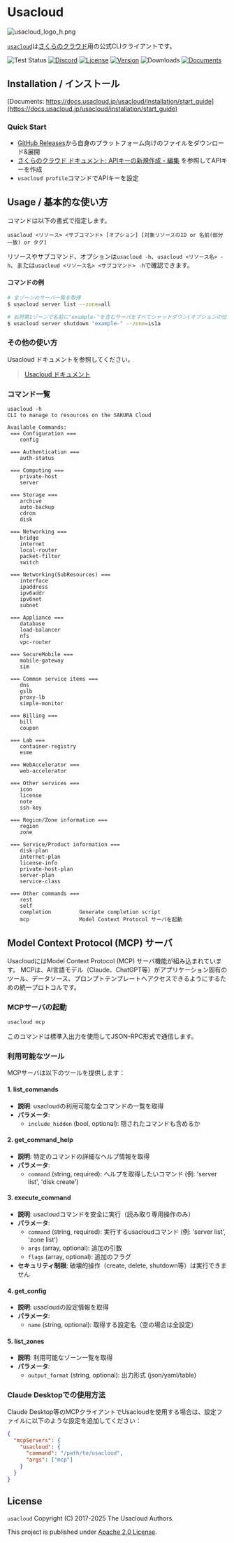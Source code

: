 # Usacloud

![usacloud_logo_h.png](usacloud_logo_h.png)

[`usacloud`](https://github.com/sacloud/usacloud)は[さくらのクラウド](http://cloud.sakura.ad.jp/index.html)用の公式CLIクライアントです。  

![Test Status](https://github.com/sacloud/usacloud/workflows/Tests/badge.svg)
[![Discord](https://img.shields.io/badge/Discord-SAKURA%20Users-blue)](https://discord.gg/yUEDN8hbMf)
[![License](https://img.shields.io/github/license/sacloud/usacloud)](LICENSE.txt)
[![Version](https://img.shields.io/github/v/tag/sacloud/usacloud)](https://github.com/sacloud/usacloud/releases/latest)
![Downloads](https://img.shields.io/github/downloads/sacloud/usacloud/total)
[![Documents](https://img.shields.io/badge/docs-Documents%20%20for%20Usacloud-green)](https://docs.usacloud.jp/usacloud)

## Installation / インストール

[Documents: https://docs.usacloud.jp/usacloud/installation/start_guide](https://docs.usacloud.jp/usacloud/installation/start_guide)

### Quick Start

- [GitHub Releases](https://github.com/sacloud/usacloud/releases/latest)から自身のプラットフォーム向けのファイルをダウンロード&展開
- [さくらのクラウド ドキュメント: APIキーの新規作成・編集](https://manual.sakura.ad.jp/cloud/api/apikey.html#id3) を参照してAPIキーを作成
- `usacloud profile`コマンドでAPIキーを設定

## Usage / 基本的な使い方

コマンドは以下の書式で指定します。

    usacloud <リソース> <サブコマンド> [オプション] [対象リソースのID or 名前(部分一致) or タグ]

リソースやサブコマンド、オプションは`usacloud -h`、`usacloud <リソース名> -h`、または`usacloud <リソース名> <サブコマンド> -h`で確認できます。

#### コマンドの例

```bash
# 全ゾーンのサーバ一覧を取得
$ usacloud server list --zone=all

# 石狩第1ゾーンで名前に"example-"を含むサーバをすべてシャットダウン(オプションの位置は引数の後ろでもOK)
$ usacloud server shutdown "example-" --zone=is1a
```

### その他の使い方

Usacloud ドキュメントを参照してください。
> [Usacloud ドキュメント](https://docs.usacloud.jp/usacloud)

### コマンド一覧

```shell
usacloud -h
CLI to manage to resources on the SAKURA Cloud

Available Commands:
 === Configuration ===
    config             

 === Authentication ===
    auth-status        

 === Computing ===
    private-host       
    server             

 === Storage ===
    archive            
    auto-backup        
    cdrom              
    disk               

 === Networking ===
    bridge             
    internet           
    local-router       
    packet-filter      
    switch             

 === Networking(SubResources) ===
    interface          
    ipaddress          
    ipv6addr           
    ipv6net            
    subnet             

 === Appliance ===
    database           
    load-balancer      
    nfs                
    vpc-router         

 === SecureMobile ===
    mobile-gateway     
    sim                

 === Common service items ===
    dns                
    gslb               
    proxy-lb           
    simple-monitor     

 === Billing ===
    bill               
    coupon             

 === Lab ===
    container-registry 
    esme               

 === WebAccelerator ===
    web-accelerator    

 === Other services ===
    icon               
    license            
    note               
    ssh-key            

 === Region/Zone information ===
    region             
    zone               

 === Service/Product information ===
    disk-plan          
    internet-plan      
    license-info       
    private-host-plan  
    server-plan        
    service-class      

 === Other commands ===
    rest               
    self               
    completion         Generate completion script
    mcp                Model Context Protocol サーバを起動
```

## Model Context Protocol (MCP) サーバ

UsacloudにはModel Context Protocol (MCP) サーバ機能が組み込まれています。
MCPは、AI言語モデル（Claude、ChatGPT等）がアプリケーション固有のツール、データソース、プロンプトテンプレートへアクセスできるようにするための統一プロトコルです。

### MCPサーバの起動

```bash
usacloud mcp
```

このコマンドは標準入出力を使用してJSON-RPC形式で通信します。

### 利用可能なツール

MCPサーバは以下のツールを提供します：

#### 1. list_commands
- **説明**: usacloudの利用可能な全コマンドの一覧を取得
- **パラメータ**: 
  - `include_hidden` (bool, optional): 隠されたコマンドも含めるか

#### 2. get_command_help
- **説明**: 特定のコマンドの詳細なヘルプ情報を取得
- **パラメータ**:
  - `command` (string, required): ヘルプを取得したいコマンド (例: 'server list', 'disk create')

#### 3. execute_command
- **説明**: usacloudコマンドを安全に実行（読み取り専用操作のみ）
- **パラメータ**:
  - `command` (string, required): 実行するusacloudコマンド (例: 'server list', 'zone list')
  - `args` (array, optional): 追加の引数
  - `flags` (array, optional): 追加のフラグ
- **セキュリティ制限**: 破壊的操作（create, delete, shutdown等）は実行できません

#### 4. get_config
- **説明**: usacloudの設定情報を取得
- **パラメータ**:
  - `name` (string, optional): 取得する設定名（空の場合は全設定）

#### 5. list_zones
- **説明**: 利用可能なゾーン一覧を取得
- **パラメータ**:
  - `output_format` (string, optional): 出力形式 (json/yaml/table)

### Claude Desktopでの使用方法

Claude Desktop等のMCPクライアントでUsacloudを使用する場合は、設定ファイルに以下のような設定を追加してください：

```json
{
  "mcpServers": {
    "usacloud": {
      "command": "/path/to/usacloud",
      "args": ["mcp"]
    }
  }
}
```

## License

 `usacloud` Copyright (C) 2017-2025 The Usacloud Authors.

  This project is published under [Apache 2.0 License](LICENSE.txt).
